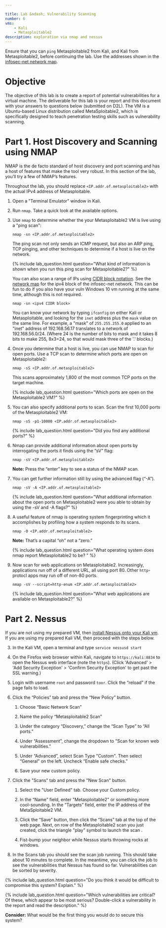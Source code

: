 ```yaml
---

title: Lab &ndash; Vulnerability Scanning
number: 6
vms:
    - Kali
    - Metasploitable2
description: exploration via nmap and nessus
---
```


<div class='alert alert-warning'>Ensure that you can <code>ping</code> Metasploitable2 from Kali, and Kali from Metasploitable2, before continuing the lab. Use the addresses shown in the <a href='/security-assignments/virtual-machines/#infosec-net-network-map'>infosec-net network map</a>.</div>

# Objective

The objective of this lab is to create a report of potential vulnerabilities for a virtual machine. The deliverable for this lab is your report and this document with your answers to questions below (submitted on D2L). 
The VM is a Ubuntu-based Linux distribution called MetaSploitable2, which is specifically designed to teach penetration testing skills such as vulnerability scanning.





# Part 1. Host Discovery and Scanning using NMAP

NMAP is the de facto standard of host discovery and port scanning and has a host of features that make the tool very robust. In this section of the lab, you’ll try a few of NMAP’s features.

<div class='alert alert-info'>Throughout the lab, you should replace <code>&lt;IP.addr.of.metasploitable2&gt;</code> with the actual IPv4 address of Metasploitable.</div>

1.	Open a "Terminal Emulator" window in Kali.
2.	Run `nmap`. Take a quick look at the available options.
3.	Use `nmap` to determine whether the your Metasploitable2 VM is live using a "ping scan":

        nmap -sn <IP.addr.of.metasploitable2>
       
    The ping scan not only sends an ICMP request, but also an ARP ping, TCP pinging, and other techniques to determine if a host is live on the network.

    {% include lab_question.html question="What kind of information is shown when you run this ping scan for Metasploitable2?" %}
    
    You can also scan a range of IPs using [CIDR block notation](https://en.wikipedia.org/wiki/Classless_Inter-Domain_Routing#CIDR_notation). See the [network map](/security-assignments/virtual-machines/#infosec-net-network-map) for the ipv4 block of the infosec-net network. 
    This can be fun to do if you also have your vuln Windows 10 vm running at the same time, although this is not required.

        nmap -sn <ipv4 CIDR block>
		
	You can know your network by typing `ifconfig` on either Kali or Metasploitable, and looking for the `inet` address plus the `mask` value on the same line. 
	For example, a "mask" of `255.255.255.0` applied to an "inet" address of 192.168.56.17 translates to a network of 192.168.56.0/24. 
    (Where 24 is the number of bits to mask and it takes 8 bits to make 255, 8x3=24, so that would mask three of the '.' blocks.) 


5.	Once you determine that a host is live, you can use NMAP to scan for open ports. Use a TCP scan to determine which ports are open on Metasploitable2:

        nmap -sS <IP.addr.of.metasploitable2>

    This scans approximately 1,800 of the most common TCP ports on the target machine.

    {% include lab_question.html question="Which ports are open on the Metasploitable2 VM?" %}

    

6.	You can also specify additional ports to scan. Scan the first 10,000 ports of the Metasploitable2 VM:

        nmap -sS -p1-10000 <IP.addr.of.metasploitable2>

    {% include lab_question.html question="Did you find any additional ports?" %}

    
    
7.	Nmap can provide additional information about open ports by interrogating the ports it finds using the “sV” flag:

        nmap -sV <IP.addr.of.metasploitable2>

    **Note:** Press the “enter” key to see a status of the NMAP scan.

    
    
8.	You can get further information still by using the advanced flag (“-A”).

        nmap -sV -A <IP.addr.of.metasploitable2>
        
    {% include lab_question.html question="What additional information about the open ports on Metasploitable2 were you able to obtain by using the -sV and -A flags?" %}
    
    
    
    
9.	A useful feature of nmap is operating system fingerprinting which it accomplishes by profiling how a system responds to its scans. 

        nmap -O <IP.addr.of.metasploitable2>

    **Note:** That’s a capital “oh” not a “zero.”
    
    {% include lab_question.html question="What operating system does nmap report Metasploitable2 to be? " %}

    
10.	Now scan for web applications on Metasploitable2. Increasingly, applications run off of a different URL, all using port 80. Other `http`-protocl apps may run off of non-80 ports.

        nmap -sV --script=http-enum <IP.addr.of.metasploitable2>

    {% include lab_question.html question="What web applications are available on Metasploitable2?" %}
        
    
    
    
# Part 2. Nessus

If you are <span class='label label-danger'>not</span> using my prepared VM, then [install Nessus onto your Kali vm](/security-assignments/virtual-machines#install-nessus). 
If you <span class='label label-primary'>are</span> using my prepared Kali VM, then proceed with the steps below.


3.	In the Kali VM, open a terminal and type `service nessusd start`

4.	On the Firefox web browser within Kali, navigate to `https://kali:8834` to open the Nessus web interface (note the `https`). (Click 'Advanced' > 'Add Security Exception' > 'Confirm Security Exception' to get past the SSL warning.)

5.	Login with username `root` and password `toor`. Click the “reload” if the page fails to load.

6.	Click the “Policies” tab and press the “New Policy” button. 

    1.	Choose “Basic Network Scan”
    
    2.	Name the policy “Metasploitable2 Scan”
    
    3.	Under the category “Discovery,” change the “Scan Type” to “All ports.”
	
	1.	Under “Assessment”, change the dropdown to "Scan for known web vulnerabilities."
    
    1.	Under “Advanced”, select Scan Type "Custom". Then select “General” on the left. Uncheck “Enable safe checks.”

	1. 	Save your new custom policy.

7.  Click the "Scans" tab and press the "New Scan" button.

    1. Select the "User Defined" tab. Choose your Custom policy.

    1. In the “Name” field, enter "Metasploitable2" or something more cool-sounding. In the “Targets” field, enter the IP address of the MetaSploitable2 VM.

    1. Click the “Save” button, then click the “Scans” tab at the top of the web page. Next, on row of the Metasploitable2 scan you just created, click the triangle "play" symbol to launch the scan <i class='fa fa-rocket'></i>. 
    
    1. Fist-bump your neighbor <i class='fa fa-hand-rock-o'></i> while Nessus starts throwing rocks at windows.

8.  In the Scans tab you should see the scan job running. This should take about 10 minutes to complete. In the meantime, you can click the job to see the vulnerabilities that Nessus has found so far. Vulnerabilities can be sorted by severity.



{% include lab_question.html question="Do you think it would be difficult to compromise this system? Explain." %}

{% include lab_question.html question="Which vulnerabilities are critical? Of these, which appear to be most serious? Double-click a vulnerability in the report and read the description." %}

<div class='alert alert-success'><strong>Consider:</strong> What would be the first thing you would do to secure this system?</div>

   






